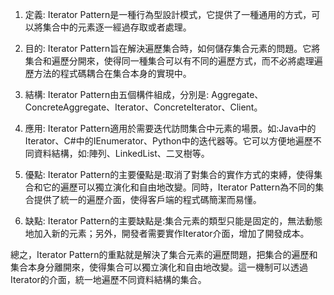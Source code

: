 

1. 定義:
Iterator Pattern是一種行為型設計模式，它提供了一種通用的方式，可以將集合中的元素逐一經過存取或者處理。

2. 目的:
Iterator Pattern旨在解決遍歷集合時，如何儲存集合元素的問題。它將集合和遍歷分開來，使得同一種集合可以有不同的遍歷方式，而不必將處理遍歷方法的程式碼耦合在集合本身的實現中。

3. 結構:
Iterator Pattern由五個構件組成，分別是: Aggregate、ConcreteAggregate、Iterator、ConcreteIterator、Client。

4. 應用:
Iterator Pattern適用於需要迭代訪問集合中元素的場景。如:Java中的Iterator、C#中的IEnumerator、Python中的迭代器等。它可以方便地遍歷不同資料結構，如:陣列、LinkedList、二叉樹等。

5. 優點:
Iterator Pattern的主要優點是:取消了對集合的實作方式的束縛，使得集合和它的遍歷可以獨立演化和自由地改變。同時，Iterator Pattern為不同的集合提供了統一的遍歷介面，使得客戶端的程式碼簡潔而易懂。

6. 缺點:
Iterator Pattern的主要缺點是:集合元素的類型只能是固定的，無法動態地加入新的元素；另外，開發者需要實作Iterator介面，增加了開發成本。


總之，Iterator Pattern的重點就是解決了集合元素的遍歷問題，把集合的遍歷和集合本身分離開來，使得集合可以獨立演化和自由地改變。這一機制可以透過Iterator的介面，統一地遍歷不同資料結構的集合。